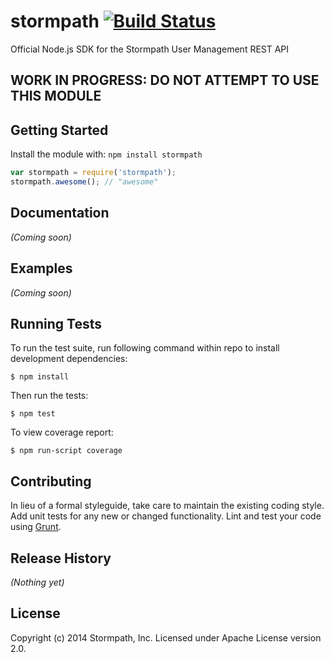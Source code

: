 # stormpath [![Build Status](https://secure.travis-ci.org/stormpath/stormpath-sdk-node.png?branch=master)](http://travis-ci.org/stormpath/stormpath-sdk-node)

Official Node.js SDK for the Stormpath User Management REST API

## WORK IN PROGRESS: DO NOT ATTEMPT TO USE THIS MODULE ##

## Getting Started
Install the module with: `npm install stormpath`

```javascript
var stormpath = require('stormpath');
stormpath.awesome(); // "awesome"
```

## Documentation
_(Coming soon)_

## Examples
_(Coming soon)_

## Running Tests

To run the test suite, run following command within repo to install development dependencies:

    $ npm install

Then run the tests:

    $ npm test

To view coverage report:

    $ npm run-script coverage

## Contributing
In lieu of a formal styleguide, take care to maintain the existing coding style. Add unit tests for any new or changed functionality. Lint and test your code using [Grunt](http://gruntjs.com/).

## Release History
_(Nothing yet)_

## License
Copyright (c) 2014 Stormpath, Inc. Licensed under Apache License version 2.0.
